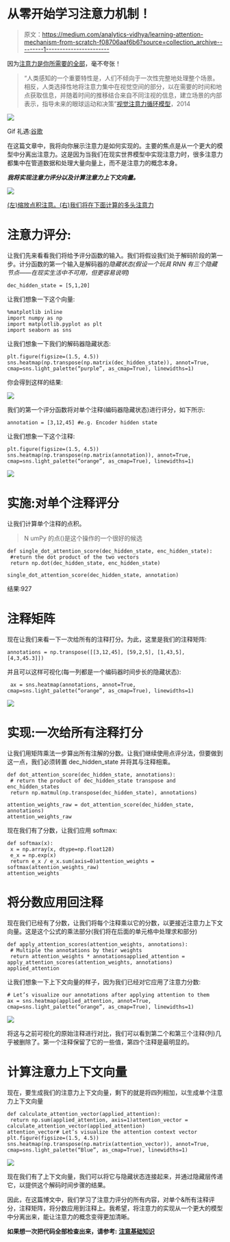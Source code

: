# 从零开始学习注意力机制！

> 原文：<https://medium.com/analytics-vidhya/learning-attention-mechanism-from-scratch-f08706aaf6b6?source=collection_archive---------1----------------------->

因为[注意力是你所需要的全部](https://arxiv.org/abs/1706.03762)，毫不夸张！

> “人类感知的一个重要特性是，人们不倾向于一次性完整地处理整个场景。相反，人类选择性地将注意力集中在视觉空间的部分，以在需要的时间和地点获取信息，并随着时间的推移结合来自不同注视的信息，建立场景的内部表示，指导未来的眼球运动和决策”[视觉注意力循环模型](https://papers.nips.cc/paper/5542-recurrent-models-of-visual-attention.pdf)，2014

![](img/1416aa45e7455b30ccc289c160f74e62.png)

Gif 礼遇:[谷歌](https://www.google.co.in/url?sa=i&source=images&cd=&ved=2ahUKEwi8-dKwqOzjAhWDYysKHTloC_EQjRx6BAgBEAU&url=https%3A%2F%2Ftenor.com%2Fview%2Fattention-benedict-cumberbatch-paying-attention-cumberbatch-benedict-gif-5957401&psig=AOvVaw1wuj2FNihn_hG-lxeIdXBA&ust=1565114581105181)

在这篇文章中，我将向你展示注意力是如何实现的。主要的焦点是从一个更大的模型中分离出注意力。这是因为当我们在现实世界模型中实现注意力时，很多注意力都集中在管道数据和处理大量向量上，而不是注意力的概念本身。

***我将实现注意力评分以及计算注意力上下文向量。***

![](img/0bcde85bc18477cc8c96dd76520a87d3.png)

[(左)缩放点积注意。(右)我们将在下面计算的多头注意力](https://arxiv.org/pdf/1706.03762.pdf)

# 注意力评分:

让我们先来看看我们将给予评分函数的输入。我们将假设我们处于解码阶段的第一步。计分函数的第一个输入是解码器的*隐藏状态(假设一个玩具 RNN 有三个隐藏节点——在现实生活中不可用，但更容易说明)*

```
dec_hidden_state = [5,1,20]
```

让我们想象一下这个向量:

```
%matplotlib inline
import numpy as np
import matplotlib.pyplot as plt
import seaborn as sns
```

让我们想象一下我们的解码器隐藏状态:

```
plt.figure(figsize=(1.5, 4.5))
sns.heatmap(np.transpose(np.matrix(dec_hidden_state)), annot=True, cmap=sns.light_palette(“purple”, as_cmap=True), linewidths=1)
```

你会得到这样的结果:

![](img/1383eee520e89a4af0c361accee23010.png)

我们的第一个评分函数将对单个注释(编码器隐藏状态)进行评分，如下所示:

```
annotation = [3,12,45] #e.g. Encoder hidden state
```

让我们想象一下这个注释:

```
plt.figure(figsize=(1.5, 4.5))
sns.heatmap(np.transpose(np.matrix(annotation)), annot=True, cmap=sns.light_palette(“orange”, as_cmap=True), linewidths=1)
```

![](img/ef5e340ea773e86d38936f988cb150f3.png)

# 实施:对单个注释评分

让我们计算单个注释的点积。

> N umPy 的点()是这个操作的一个很好的候选

```
def single_dot_attention_score(dec_hidden_state, enc_hidden_state):
 #return the dot product of the two vectors
 return np.dot(dec_hidden_state, enc_hidden_state)

single_dot_attention_score(dec_hidden_state, annotation)
```

结果:927

# 注释矩阵

现在让我们来看一下一次给所有的注释打分。为此，这里是我们的注释矩阵:

```
annotations = np.transpose([[3,12,45], [59,2,5], [1,43,5], [4,3,45.3]])
```

并且可以这样可视化(每一列都是一个编码器时间步长的隐藏状态):

```
 ax = sns.heatmap(annotations, annot=True, cmap=sns.light_palette(“orange”, as_cmap=True), linewidths=1)
```

![](img/2d425ae21d9cbbee20e2113c8a54adb7.png)

# 实现:一次给所有注释打分

让我们用矩阵乘法一步算出所有注解的分数。让我们继续使用点评分法，但要做到这一点，我们必须转置 dec_hidden_state 并将其与注释相乘。

```
def dot_attention_score(dec_hidden_state, annotations):
 # return the product of dec_hidden_state transpose and enc_hidden_states
 return np.matmul(np.transpose(dec_hidden_state), annotations)

attention_weights_raw = dot_attention_score(dec_hidden_state, annotations)
attention_weights_raw
```

现在我们有了分数，让我们应用 softmax:

```
def softmax(x):
 x = np.array(x, dtype=np.float128)
 e_x = np.exp(x)
 return e_x / e_x.sum(axis=0)attention_weights = softmax(attention_weights_raw)
attention_weights
```

# 将分数应用回注释

现在我们已经有了分数，让我们将每个注释乘以它的分数，以更接近注意力上下文向量。这是这个公式的乘法部分(我们将在后面的单元格中处理求和部分)

```
def apply_attention_scores(attention_weights, annotations):
 # Multiple the annotations by their weights
 return attention_weights * annotationsapplied_attention = apply_attention_scores(attention_weights, annotations)
applied_attention
```

让我们想象一下上下文向量的样子，因为我们已经对它应用了注意力分数:

```
# Let’s visualize our annotations after applying attention to them
ax = sns.heatmap(applied_attention, annot=True, cmap=sns.light_palette(“orange”, as_cmap=True), linewidths=1)
```

![](img/c06950068504e28938661e6ad5a771d4.png)

将这与之前可视化的原始注释进行对比，我们可以看到第二个和第三个注释(列)几乎被删除了。第一个注释保留了它的一些值，第四个注释是最明显的。

# 计算注意力上下文向量

现在，要生成我们的注意力上下文向量，剩下的就是将四列相加，以生成单个注意力上下文向量

```
def calculate_attention_vector(applied_attention):
 return np.sum(applied_attention, axis=1)attention_vector = calculate_attention_vector(applied_attention)
attention_vector# Let’s visualize the attention context vector
plt.figure(figsize=(1.5, 4.5))
sns.heatmap(np.transpose(np.matrix(attention_vector)), annot=True, cmap=sns.light_palette(“Blue”, as_cmap=True), linewidths=1)
```

![](img/609628c75752e919272aa09e5b5678f5.png)

现在我们有了上下文向量，我们可以将它与隐藏状态连接起来，并通过隐藏层传递它，以提供这个解码时间步骤的结果。

因此，在这篇博文中，我们学习了注意力评分的所有内容，对单个&所有注释评分，注释矩阵，将分数应用到注释上。我希望，将注意力的实现从一个更大的模型中分离出来，能让注意力的概念变得更加清晰。

**如果想一次把代码全部检查出来，请参考:** [**注意基础知识**](https://github.com/Garima13a/Attention-Mechanism-Basics)